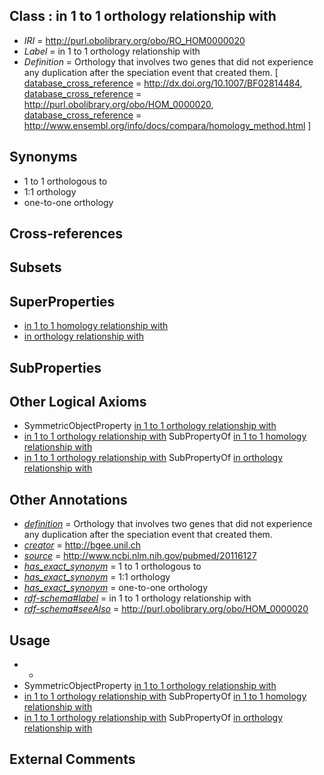 
## Class : in 1 to 1 orthology relationship with

 * *IRI* = http://purl.obolibrary.org/obo/RO_HOM0000020
 * *Label* = in 1 to 1 orthology relationship with
 * *Definition* = Orthology that involves two genes that did not experience any duplication after the speciation event that created them. [ [database_cross_reference](../../ef/oboInOwl#hasDbXref.md) = http://dx.doi.org/10.1007/BF02814484, [database_cross_reference](../../ef/oboInOwl#hasDbXref.md) = http://purl.obolibrary.org/obo/HOM_0000020, [database_cross_reference](../../ef/oboInOwl#hasDbXref.md) = http://www.ensembl.org/info/docs/compara/homology_method.html ]

## Synonyms

 * 1 to 1 orthologous to
 * 1:1 orthology
 * one-to-one orthology

## Cross-references


## Subsets


## SuperProperties

 * [in 1 to 1 homology relationship with](../../RO/19/RO_HOM0000019.md)
 * [in orthology relationship with](../../RO/17/RO_HOM0000017.md)

## SubProperties


## Other Logical Axioms

 * SymmetricObjectProperty [in 1 to 1 orthology relationship with](../../RO/20/RO_HOM0000020.md)
 * [in 1 to 1 orthology relationship with](../../RO/20/RO_HOM0000020.md) SubPropertyOf [in 1 to 1 homology relationship with](../../RO/19/RO_HOM0000019.md)
 * [in 1 to 1 orthology relationship with](../../RO/20/RO_HOM0000020.md) SubPropertyOf [in orthology relationship with](../../RO/17/RO_HOM0000017.md)

## Other Annotations

 * *[definition](../../IAO/15/IAO_0000115.md)* = Orthology that involves two genes that did not experience any duplication after the speciation event that created them.
 * *[creator](../../or/creator.md)* = http://bgee.unil.ch
 * *[source](../../ce/source.md)* = http://www.ncbi.nlm.nih.gov/pubmed/20116127
 * *[has_exact_synonym](../../ym/oboInOwl#hasExactSynonym.md)* = 1 to 1 orthologous to
 * *[has_exact_synonym](../../ym/oboInOwl#hasExactSynonym.md)* = 1:1 orthology
 * *[has_exact_synonym](../../ym/oboInOwl#hasExactSynonym.md)* = one-to-one orthology
 * *[rdf-schema#label](../../el/rdf-schema#label.md)* = in 1 to 1 orthology relationship with
 * *[rdf-schema#seeAlso](../../so/rdf-schema#seeAlso.md)* = http://purl.obolibrary.org/obo/HOM_0000020

## Usage

 * -
 * SymmetricObjectProperty [in 1 to 1 orthology relationship with](../../RO/20/RO_HOM0000020.md)
 * [in 1 to 1 orthology relationship with](../../RO/20/RO_HOM0000020.md) SubPropertyOf [in 1 to 1 homology relationship with](../../RO/19/RO_HOM0000019.md)
 * [in 1 to 1 orthology relationship with](../../RO/20/RO_HOM0000020.md) SubPropertyOf [in orthology relationship with](../../RO/17/RO_HOM0000017.md)

## External Comments

